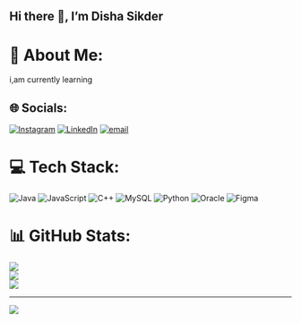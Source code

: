 ## Hi there 👋, I’m Disha Sikder

# 💫 About Me:
i,am currently learning


## 🌐 Socials:
[![Instagram](https://img.shields.io/badge/Instagram-%23E4405F.svg?logo=Instagram&logoColor=white)](https://instagram.com/https://www.instagram.com/disha_sikder73/) [![LinkedIn](https://img.shields.io/badge/LinkedIn-%230077B5.svg?logo=linkedin&logoColor=white)](https://linkedin.com/in/www.linkedin.com/in/dishasikder) [![email](https://img.shields.io/badge/Email-D14836?logo=gmail&logoColor=white)](mailto:sikderdisha73@gmail.com) 

# 💻 Tech Stack:
![Java](https://img.shields.io/badge/java-%23ED8B00.svg?style=for-the-badge&logo=openjdk&logoColor=white) ![JavaScript](https://img.shields.io/badge/javascript-%23323330.svg?style=for-the-badge&logo=javascript&logoColor=%23F7DF1E) ![C++](https://img.shields.io/badge/c++-%2300599C.svg?style=for-the-badge&logo=c%2B%2B&logoColor=white) ![MySQL](https://img.shields.io/badge/mysql-4479A1.svg?style=for-the-badge&logo=mysql&logoColor=white) ![Python](https://img.shields.io/badge/python-3670A0?style=for-the-badge&logo=python&logoColor=ffdd54) ![Oracle](https://img.shields.io/badge/Oracle-F80000?style=for-the-badge&logo=oracle&logoColor=white) ![Figma](https://img.shields.io/badge/figma-%23F24E1E.svg?style=for-the-badge&logo=figma&logoColor=white)
# 📊 GitHub Stats:
![](https://github-readme-stats.vercel.app/api?username=sikderdisha&theme=dark&hide_border=false&include_all_commits=false&count_private=false)<br/>
![](https://nirzak-streak-stats.vercel.app/?user=sikderdisha&theme=dark&hide_border=false)<br/>
![](https://github-readme-stats.vercel.app/api/top-langs/?username=sikderdisha&theme=dark&hide_border=false&include_all_commits=false&count_private=false&layout=compact)

---
[![](https://visitcount.itsvg.in/api?id=sikderdisha&icon=9&color=0)](https://visitcount.itsvg.in)

<!-- Proudly created with GPRM ( https://gprm.itsvg.in ) -->
